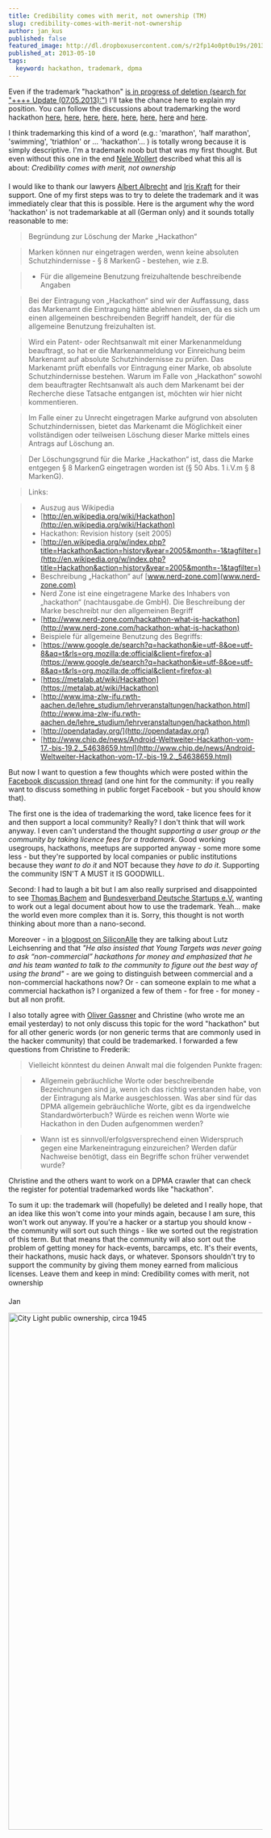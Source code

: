 ```yaml
---
title: Credibility comes with merit, not ownership (TM)
slug: credibility-comes-with-merit-not-ownership
author: jan_kus
published: false
featured_image: http://dl.dropboxusercontent.com/s/r2fp14o0pt0u19s/2013-05-10_at_1.40.04_AM.png
published_at: 2013-05-10
tags:
  keyword: hackathon, trademark, dpma
---
```


Even if the trademark "hackathon" [is in progress of deletion (search for "++++ Update (07.05.2013):")](http://www.young-targets.com/free-licences/) I'll take the chance here to explain my position. You can follow the discussions about trademarking the word hackathon [here](https://news.ycombinator.com/item?id=5650052), [here](https://news.ycombinator.com/item?id=5667195), [here](http://bsdly.blogspot.ca/2013/05/the-term-hackathon-has-been-trademarked.html), [here](https://www.facebook.com/groups/loeschungmarkehackathon/), [here](http://siliconallee.com/editorial/2013/05/08/hackathon-gate-could-open-a-trademark-pandoras-box), [here](http://siliconallee.com/startups/2013/05/07/young-targets-backs-down-after-hackathon-trademark-backlash), [here](http://www.young-targets.com/free-licences/) and [here](https://www.facebook.com/groups/159595270791268/permalink/440965452654247/). 

I think trademarking this kind of a word (e.g.: 'marathon', 'half marathon', 'swimming', 'triathlon' or … 'hackathon'… ) is totally wrong because it is simply descriptive. I'm a trademark noob but that was my first thought. But even without this one in the end [Nele Wollert](https://www.facebook.com/nelewollert) described what this all is about: _Credibility comes with merit, not ownership_&#0153; 

I would like to thank our lawyers [Albert Albrecht](http://albrechtanwaelte.de) and [Iris Kraft](http://markenquelle.de) for their support. One of my first steps was to try to delete the trademark and it was immediately clear that this is possible. Here is the argument why the word 'hackathon' is not trademarkable at all (German only) and it sounds totally reasonable to me:

>  Begründung zur Löschung der Marke „Hackathon“

>  Marken können nur eingetragen werden, wenn keine absoluten Schutzhindernisse - § 8 MarkenG - bestehen, wie z.B.

> * Für die allgemeine Benutzung freizuhaltende beschreibende Angaben

> Bei der Eintragung von „Hackathon“ sind wir der Auffassung, dass das Markenamt die Eintragung hätte ablehnen müssen, da es sich um einen allgemeinen beschreibenden Begriff handelt, der für die allgemeine Benutzung freizuhalten ist.

> Wird ein Patent- oder Rechtsanwalt mit einer Markenanmeldung beauftragt, so hat er die Markenanmeldung vor Einreichung beim Markenamt auf absolute Schutzhindernisse zu prüfen. Das Markenamt prüft ebenfalls vor Eintragung einer Marke, ob absolute Schutzhindernisse bestehen. Warum im Falle von „Hackathon“ sowohl dem beauftragter Rechtsanwalt als auch dem Markenamt bei der Recherche diese Tatsache entgangen ist, möchten wir hier nicht kommentieren.

>  Im Falle einer zu Unrecht eingetragen Marke aufgrund von absoluten Schutzhindernissen, bietet das Markenamt die Möglichkeit einer vollständigen oder teilweisen Löschung dieser Marke mittels eines Antrags auf Löschung an.

>  Der Löschungsgrund für die Marke „Hackathon“ ist, dass die Marke entgegen § 8 MarkenG eingetragen worden ist (§ 50 Abs. 1 i.V.m § 8 MarkenG).

>  Links:

>  * Auszug aus Wikipedia
>   * [http://en.wikipedia.org/wiki/Hackathon](http://en.wikipedia.org/wiki/Hackathon)
>  * Hackathon: Revision history (seit 2005)
>   * [http://en.wikipedia.org/w/index.php?title=Hackathon&action=history&year=2005&month=-1&tagfilter=](http://en.wikipedia.org/w/index.php?title=Hackathon&action=history&year=2005&month=-1&tagfilter=)
>  * Beschreibung „Hackathon“ auf [www.nerd-zone.com](www.nerd-zone.com)
>   * Nerd Zone ist eine eingetragene Marke des Inhabers von „hackathon“ (nachtausgabe.de GmbH). Die Beschreibung der Marke beschreibt nur den allgemeinen Begriff
>   * [http://www.nerd-zone.com/hackathon-what-is-hackathon](http://www.nerd-zone.com/hackathon-what-is-hackathon)
>  * Beispiele für allgemeine Benutzung des Begriffs:
>   * [https://www.google.de/search?q=hackathon&ie=utf-8&oe=utf-8&aq=t&rls=org.mozilla:de:official&client=firefox-a](https://www.google.de/search?q=hackathon&ie=utf-8&oe=utf-8&aq=t&rls=org.mozilla:de:official&client=firefox-a)
>   * [https://metalab.at/wiki/Hackathon](https://metalab.at/wiki/Hackathon)
>   * [http://www.ima-zlw-ifu.rwth-aachen.de/lehre_studium/lehrveranstaltungen/hackathon.html](http://www.ima-zlw-ifu.rwth-aachen.de/lehre_studium/lehrveranstaltungen/hackathon.html)
>   * [http://opendataday.org/](http://opendataday.org/)
>   * [http://www.chip.de/news/Android-Weltweiter-Hackathon-vom-17.-bis-19.2._54638659.html](http://www.chip.de/news/Android-Weltweiter-Hackathon-vom-17.-bis-19.2._54638659.html)

But now I want to question a few thoughts which were posted within the [Facebook discussion thread](https://www.facebook.com/groups/159595270791268/permalink/440965452654247/) (and one hint for the community: if you really want to discuss something in public forget Facebook - but you should know that). 

The first one is the idea of trademarking the word, take licence fees for it and then support a local community? Really? I don't think that will work anyway. I even can't understand the thought _supporting a user group or the community by taking licence fees for a trademark_. Good working usegroups, hackathons, meetups are supported anyway - some more some less - but they're supported by local companies or public institutions because they *want to do it* and NOT because they *have to do it*. Supporting the community ISN'T A MUST it IS GOODWILL. 

Second: I had to laugh a bit but I am also really surprised and disappointed to see [Thomas Bachem](https://twitter.com/thomasbachem) and [Bundesverband Deutsche Startups e.V.](https://deutschestartups.org/) wanting to work out a legal document about how to use the trademark. Yeah... make the world even more complex than it is. Sorry, this thought is not worth thinking about more than a nano-second.

Moreover - in a [blogpost on SiliconAlle](http://siliconallee.com/startups/2013/05/07/young-targets-backs-down-after-hackathon-trademark-backlash) they are talking about Lutz Leichsenring and that _"He also insisted that Young Targets was never going to ask “non-commercial” hackathons for money and emphasized that he and his team wanted to talk to the community to figure out the best way of using the brand"_ - are we going to distinguish between commercial and a non-commercial hackathons now? Or - can someone explain to me what a commercial hackathon is? I organized a few of them - for free - for money - but all non profit. 

I also totally agree with [Oliver Gassner](https://www.facebook.com/groups/loeschungmarkehackathon/permalink/129480887246506/) and Christine (who wrote me an email yesterday) to not only discuss this topic for the word "hackathon" but for all other generic words (or non generic terms that are commonly used in the hacker community) that could be trademarked. I forwarded a few questions from Christine to Frederik:

> Vielleicht könntest du deinen Anwalt mal die folgenden Punkte fragen:

> * Allgemein gebräuchliche Worte oder beschreibende Bezeichnungen sind ja, wenn ich das richtig verstanden habe, von der Eintragung als Marke ausgeschlossen. Was aber sind für das DPMA allgemein gebräuchliche Worte, gibt es da irgendwelche Standardwörterbuch? Würde es reichen wenn Worte wie Hackathon in den Duden aufgenommen werden?

> * Wann ist es sinnvoll/erfolgsversprechend einen Widerspruch gegen eine Markeneintragung einzureichen? Werden dafür Nachweise benötigt, dass ein Begriffe schon früher verwendet wurde? 

Christine and the others want to work on a DPMA crawler that can check the register for potential trademarked words like "hackathon".

To sum it up: the trademark will (hopefully) be deleted and I really hope, that an idea like this won't come into your minds again, because I am sure, this won't work out anyway. If you're a hacker or a startup you should know - the community will sort out such things - like we sorted out the registration of this term. But that means that the community will also sort out the problem of getting money for hack-events, barcamps, etc. It's their events, their hackathons, music hack days, or whatever. Sponsors shouldn't try to support the community by giving them money earned from malicious licenses. Leave them and keep in mind: Credibility comes with merit, not ownership &#0153;

Jan

<a href="http://www.flickr.com/photos/seattlemunicipalarchives/2516780900/" title="City Light public ownership, circa 1945 von Seattle Municipal Archives bei Flickr"><img src="http://farm3.staticflickr.com/2037/2516780900_13e794ee42_b.jpg" width="676" height="1024" alt="City Light public ownership, circa 1945"></a>
